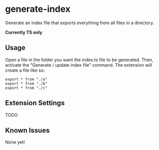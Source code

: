# generate-index

Generate an index file that exports everything from all files in a directory.

**Currently TS only**

## Usage

Open a file in the folder you want the index.ts file to be generated. Then, activate the "Generate / update index file" command. The extension will create a file like so:

```tsx
export * from "./a"
export * from "./b"
export * from "./c"
```

## Extension Settings

TODO

## Known Issues

None yet!
